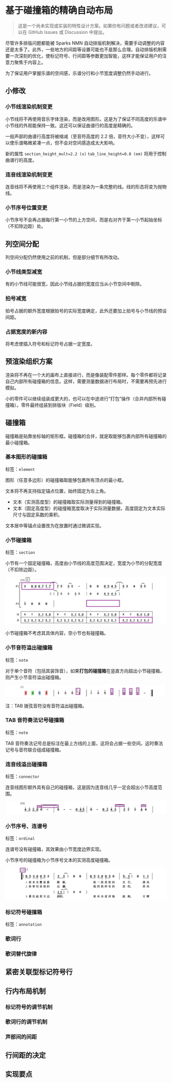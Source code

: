 # 基于碰撞箱的精确自动布局

> 这是一个尚未实现或实装的特性设计方案。如果你有问题或者改进建议，可以在 GitHub Issues 或 Discussion 中提出。

尽管许多排版问题都能被 Sparks NMN 自动排版机制解决，需要手动调整的内容还是太多了。此外，一些地方的间距等设置可能也不是那么合理。自动排版机制需要一次深刻的优化，使标记符号、行间距等参数更加智能，这样才能保证用户的注意力聚焦于内容上。

为了保证用户掌握乐谱的空间感，乐谱分行和小节宽度调整仍然手动进行。

## 小修改

### 小节线渲染机制变更

小节线将不再使用音乐字体渲染，而是改用图形。这是为了保证不同高度的乐谱中小节线的外观能保持一致。这还可以保证曲谱行的高度是精确的。

一般声部的曲谱行高度将被缩减（至音符高度的 2.2 倍，音符大小不变），这样可以使乐谱略微紧凑一点，但不会对空间感造成太大影响。

新的属性 `section_height_mult=2.2 (x)` `tab_line_height=0.8 (em)` 将用于控制曲谱行的高度。

### 连音线渲染机制变更

连音线将不再使用三个组件渲染，而是渲染为一条完整的线。线的形态将变为抛物线。

### 小节序号位置变更

小节序号不会再占据每行第一小节的上方空间，而是右对齐于第一小节起始坐标（不扣除边距）处。

## 列空间分配

列空间分配仍然使用之前的机制，但是部分细节有所改动。

### 小节线类型减宽

有的小节线可能很宽，因此小节线占据的宽度应当从小节空间中剔除。

### 拍号减宽

拍号占据的额外宽度根据拍号的实际宽度确定，此外还要加上拍号与小节线的预设间距。

### 占据宽度的新内容

将考虑使插入符号和标记符号占据一定宽度。

## 预渲染组织方案

渲染将不再在一个大的画布上直接进行，而是像装配零件那样。每个零件都将记录自己内部所有碰撞箱的信息。这样，需要测量数据进行布局时，不需要再预先进行模拟。

小的零件可以继续组装成更大的，也可以在中途进行“打包”操作（合并内部所有碰撞箱）。零件最终组装到排版块（Field）级别。

## 碰撞箱

碰撞箱是贴靠坐标轴的矩形框。碰撞箱的合并，就是取能够包裹内部所有碰撞箱的最小碰撞箱。

### 基本图形的碰撞箱

标签：`element`

图形（任意多边形）的碰撞箱取能够包裹所有顶点的最小框。

文本将不再支持指定锚点位置，始终固定为左上角。

- 文本（实测高度型）的碰撞箱取实际测量得到的碰撞箱。
- 文本（固定高度型）的碰撞箱宽度取决于实际测量数据，高度固定为文本实际尺寸与固定系数的乘积。

文本居中等锚点设置改为在放置时通过微调实现。

### 小节碰撞箱

标签：`section`

小节有一个固定碰撞箱，高度由小节线的高度范围决定，宽度为小节的分配宽度（不扣除边距）。

![](./assets/collision-section.png)

小节碰撞箱不考虑其具体内容，空小节也有碰撞箱。

### 小节音符溢出碰撞箱

标签：`note`

对于单个音符（包括其装饰音），如果**打包的碰撞箱**在竖直方向超出小节碰撞箱，则产生小节音符溢出碰撞箱。

![](./assets/collision-note-overflow.png)

注：TAB 拨弦音符没有音符溢出碰撞箱。

### TAB 音符奏法记号碰撞箱

标签：`note`

TAB 音符奏法记号总是标注在最上方线的上面，这将会占据一些空间。这时奏法记号与音符联合组成碰撞箱。

### 连音线溢出碰撞箱

标签：`connector`

连音线图形额外具有自己的碰撞箱，这是因为连音线几乎一定会超出小节高度范围。

![](./assets/collision-connector.png)

### 小节序号、连谱号

标签：`ordinal`

连谱号没有碰撞箱，其效果由小节宽度边界实现。

小节序号的碰撞箱为小节序号文本的实测高度碰撞箱。

![](./assets/collision-ordinal.png)

### 标记符号碰撞箱

标签：`annotation`



### 歌词行

### 歌词替代旋律

## 紧密关联型标记符号行

## 行内布局机制

### 标记符号的调节机制

### 歌词行的调节机制

### 声部间的间距

## 行间距的决定

## 实现要点
